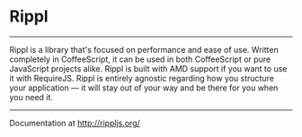 # Rippl

* * *

Rippl is a <canvas> library that's focused on performance and ease of use. Written completely in CoffeeScript, it can be used in both CoffeeScript or pure JavaScript projects alike. Rippl is built with AMD support if you want to use it with RequireJS. Rippl is entirely agnostic regarding how you structure your application — it will stay out of your way and be there for you when you need it.

* * *

Documentation at http://rippljs.org/